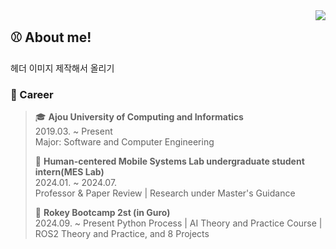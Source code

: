 <div align="right">
  <img src="https://komarev.com/ghpvc/?username=malenwater&&style=flat-square" align="right"/>
</div>

<div align="left">
  
## ⚾ About me!
  <!-- 헤더 이미지 -->
  헤더 이미지 제작해서 올리기

</div>
  <!-- 자랑할 거 몇개 올리기 -->

### 🌱 Career

> 🎓 **Ajou University of Computing and Informatics**  
> 2019.03. ~ Present  
> Major: Software and Computer Engineering 
> 
> 🐤 **Human-centered Mobile Systems Lab undergraduate student intern(MES Lab)**  
> 2024.01. ~ 2024.07.  
> Professor & Paper Review | Research under Master's Guidance
> 
> 🤖 **Rokey Bootcamp 2st (in Guro)**  
> 2024.09. ~ Present 
> Python Process | AI Theory and Practice Course | ROS2 Theory and Practice, and 8 Projects
>
